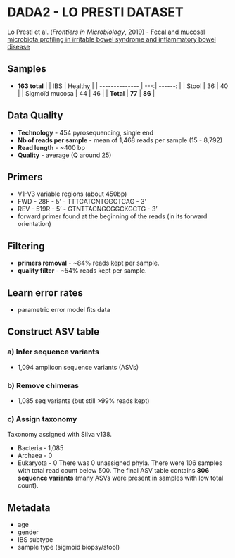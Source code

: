 # DADA2 - LO PRESTI DATASET

Lo Presti et al. (_Frontiers in Microbiology_, 2019) - [Fecal and mucosal microbiota profiling in irritable bowel syndrome and inflammatory bowel disease][1]

[1]: https://www.frontiersin.org/articles/10.3389/fmicb.2019.01655/full


## Samples
- **163 total**
|                | IBS | Healthy |
| -------------- | ---:| ------: |
|      Stool     |  36 |   40    |
| Sigmoïd mucosa |  44 |   46    |
|    **Total**   | **77** | **86** |

## Data Quality
- **Technology** - 454 pyrosequencing, single end
- **Nb of reads per sample** - mean of 1,468 reads per sample (15 - 8,792)
- **Read length** - ~400 bp
- **Quality** - average (Q around 25)

## Primers
- V1-V3 variable regions (about 450bp)
- FWD - 28F - 5’ - TTTGATCNTGGCTCAG - 3’
- REV -  519R - 5’ - GTNTTACNGCGGCKGCTG - 3’
- forward primer found at the beginning of the reads (in its forward orientation)

## Filtering
- **primers removal** - \~84% reads kept per sample.
- **quality filter** - \~54% reads kept per sample.

## Learn error rates
- parametric error model fits data

## Construct ASV table
### a) Infer sequence variants
- 1,094 amplicon sequence variants (ASVs)

### b) Remove chimeras
- 1,085 seq variants (but still >99% reads kept)

### c) Assign taxonomy
Taxonomy assigned with Silva v138.
- Bacteria - 1,085
- Archaea - 0
- Eukaryota - 0
There was 0 unassigned phyla. There were 106 samples with total read count below 500. The final ASV table contains **806 sequence variants** (many ASVs were present in samples with low total count).

## Metadata
- age
- gender
- IBS subtype
- sample type (sigmoid biopsy/stool)